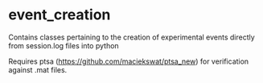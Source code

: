 # event_creation

Contains classes pertaining to the creation of experimental events
directly from session.log files into python

Requires ptsa (https://github.com/maciekswat/ptsa_new) for verification
against .mat files.
